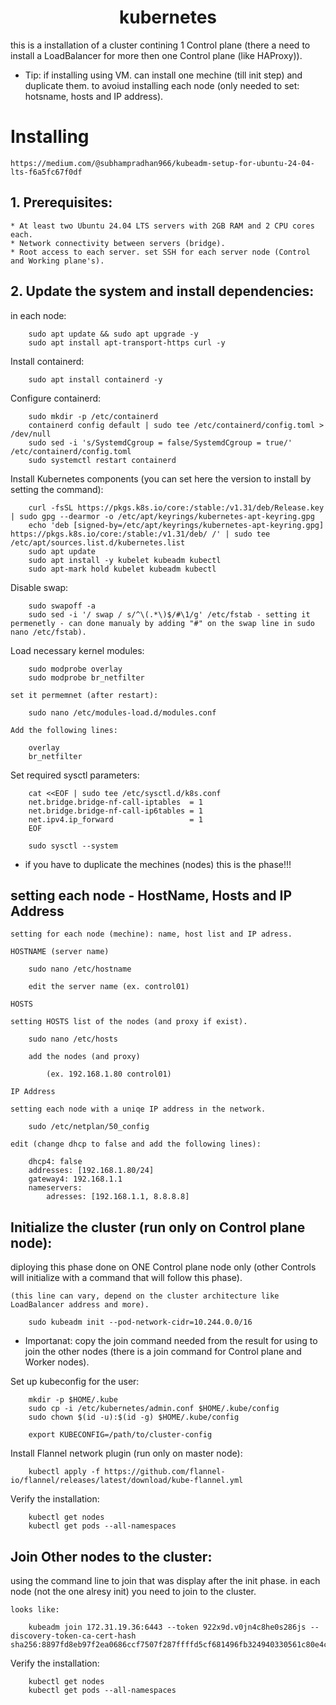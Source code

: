     
   <div align="center">

# **kubernetes**

</div>

this is a installation of a cluster contining 1 Control plane (there a need to install a LoadBalancer for more then one Control plane (like HAProxy)).

* Tip: if installing using VM. can install one mechine (till init step) and duplicate them. to avoiud installing each node (only needed to set: hotsname, hosts and IP address).

# Installing

    https://medium.com/@subhampradhan966/kubeadm-setup-for-ubuntu-24-04-lts-f6a5fc67f0df

## 1. Prerequisites:

    * At least two Ubuntu 24.04 LTS servers with 2GB RAM and 2 CPU cores each.
    * Network connectivity between servers (bridge).
    * Root access to each server. set SSH for each server node (Control and Working plane's).

## 2. Update the system and install dependencies:

in each node:

        sudo apt update && sudo apt upgrade -y
        sudo apt install apt-transport-https curl -y
    
Install containerd:

        sudo apt install containerd -y

Configure containerd:

        sudo mkdir -p /etc/containerd
        containerd config default | sudo tee /etc/containerd/config.toml > /dev/null
        sudo sed -i 's/SystemdCgroup = false/SystemdCgroup = true/' /etc/containerd/config.toml
        sudo systemctl restart containerd

Install Kubernetes components (you can set here the version to install by setting the command):

        curl -fsSL https://pkgs.k8s.io/core:/stable:/v1.31/deb/Release.key | sudo gpg --dearmor -o /etc/apt/keyrings/kubernetes-apt-keyring.gpg
        echo 'deb [signed-by=/etc/apt/keyrings/kubernetes-apt-keyring.gpg] https://pkgs.k8s.io/core:/stable:/v1.31/deb/ /' | sudo tee /etc/apt/sources.list.d/kubernetes.list
        sudo apt update
        sudo apt install -y kubelet kubeadm kubectl
        sudo apt-mark hold kubelet kubeadm kubectl

Disable swap:

        sudo swapoff -a
        sudo sed -i '/ swap / s/^\(.*\)$/#\1/g' /etc/fstab - setting it permenetly - can done manualy by adding "#" on the swap line in sudo nano /etc/fstab).

Load necessary kernel modules:

        sudo modprobe overlay
        sudo modprobe br_netfilter

    set it permemnet (after restart):

        sudo nano /etc/modules-load.d/modules.conf

    Add the following lines:

        overlay
        br_netfilter

Set required sysctl parameters:

        cat <<EOF | sudo tee /etc/sysctl.d/k8s.conf
        net.bridge.bridge-nf-call-iptables  = 1
        net.bridge.bridge-nf-call-ip6tables = 1
        net.ipv4.ip_forward                 = 1
        EOF
      
        sudo sysctl --system

* if you have to duplicate the mechines (nodes) this is the phase!!!

## setting each node - HostName, Hosts and IP Address

    setting for each node (mechine): name, host list and IP adress.

    HOSTNAME (server name)

        sudo nano /etc/hostname

        edit the server name (ex. control01)

    HOSTS

    setting HOSTS list of the nodes (and proxy if exist).

        sudo nano /etc/hosts

        add the nodes (and proxy)

            (ex. 192.168.1.80 control01)

    IP Address

    setting each node with a uniqe IP address in the network.

        sudo /etc/netplan/50_config

    edit (change dhcp to false and add the following lines):
        
        dhcp4: false
        addresses: [192.168.1.80/24]
        gateway4: 192.168.1.1
        nameservers:
            adresses: [192.168.1.1, 8.8.8.8]

## Initialize the cluster (run only on Control plane node):

diploying this phase done on ONE Control plane node only (other Controls will initialize with a command that will follow this phase).

    (this line can vary, depend on the cluster architecture like LoadBalancer address and more).
    
        sudo kubeadm init --pod-network-cidr=10.244.0.0/16 

* Importanat: copy the join command needed from the result for using to join the other nodes (there is a join command for Control plane and Worker nodes).
        
 Set up kubeconfig for the user:   

        mkdir -p $HOME/.kube
        sudo cp -i /etc/kubernetes/admin.conf $HOME/.kube/config
        sudo chown $(id -u):$(id -g) $HOME/.kube/config

        export KUBECONFIG=/path/to/cluster-config

Install Flannel network plugin (run only on master node):

        kubectl apply -f https://github.com/flannel-io/flannel/releases/latest/download/kube-flannel.yml

Verify the installation:

        kubectl get nodes
        kubectl get pods --all-namespaces

## Join Other nodes to the cluster:

using the command line to join that was display after the init phase. in each node (not the one alresy init) you need to join to the cluster.

    looks like:

        kubeadm join 172.31.19.36:6443 --token 922x9d.v0jn4c8he0s286js --discovery-token-ca-cert-hash sha256:8897fd8eb97f2ea0686ccf7507f287ffffd5cf681496fb324940330561c80e4c
        
Verify the installation:

        kubectl get nodes
        kubectl get pods --all-namespaces


